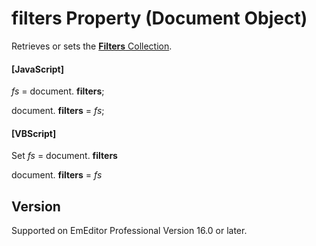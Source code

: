 # filters Property (Document Object)

Retrieves or sets the [**Filters** Collection](../filters/index).

#### \[JavaScript\]

_fs_ = document. **filters**;

document. **filters** = _fs_;

#### \[VBScript\]

Set _fs_ = document. **filters**

document. **filters** = _fs_

## Version

Supported on EmEditor Professional Version 16.0 or later.